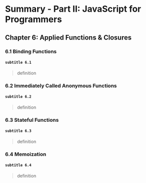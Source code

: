 # Summary - Part II: JavaScript for Programmers

## Chapter 6: Applied Functions & Closures

### 6.1 Binding Functions

#### `subtitle 6.1`

> definition

### 6.2 Immediately Called Anonymous Functions

#### `subtitle 6.2`

> definition

### 6.3 Stateful Functions

#### `subtitle 6.3`

> definition

### 6.4 Memoization

#### `subtitle 6.4`

> definition
